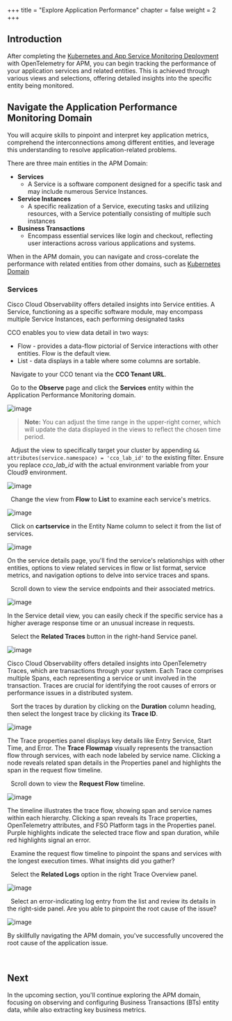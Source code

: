 +++
title = "Explore Application Performance"
chapter = false
weight = 2
+++

## Introduction

After completing the [Kubernetes and App Service Monitoring Deployment](/20_hands_on_deployment.html) with OpenTelemetry for APM, you can begin tracking the performance of your application services and related entities. This is achieved through various views and selections, offering detailed insights into the specific entity being monitored.

## Navigate the Application Performance Monitoring Domain

You will acquire skills to pinpoint and interpret key application metrics, comprehend the interconnections among different entities, and leverage this understanding to resolve application-related problems.

There are three main entities in the APM Domain:

- **Services**
    - A Service is a software component designed for a specific task and may include numerous Service Instances.
- **Service Instances**
    - A specific realization of a Service, executing tasks and utilizing resources, with a Service potentially consisting of multiple such instances
- **Business Transactions**
    - Encompass essential services like login and checkout, reflecting user interactions across various applications and systems.

When in the APM domain, you can navigate and cross-corelate the performance with related entities from other domains, such as [Kubernetes Domain](/31_explore_infrastructure.html)

### Services
Cisco Cloud Observability offers detailed insights into Service entities. A Service, functioning as a specific software module, may encompass multiple Service Instances, each performing designated tasks

CCO enables you to view data detail in two ways:  

- Flow - provides a data-flow pictorial of Service interactions with other entities. Flow is the default view.
- List - data displays in a table where some columns are sortable.

<span style="color: #143c76;"><i class='fas fa-circle fa-sm'></i></span>&nbsp; Navigate to your CCO tenant via the **CCO Tenant URL**.

<span style="color: #143c76;"><i class='fas fa-circle fa-sm'></i></span>&nbsp; Go to the **Observe** page and click the **Services** entity within the Application Performance Monitoring domain.

![image](/images/32_explore_apm/initial.png)

> **Note:** You can adjust the time range in the upper-right corner, which will update the data displayed in the views to reflect the chosen time period.

<span style="color: #143c76;"><i class='fas fa-circle fa-sm'></i></span>&nbsp; Adjust the view to specifically target your cluster by appending `&& attributes(service.namespace) = 'cco_lab_id'` to the existing filter. Ensure you replace *cco_lab_id* with the actual environment variable from your Cloud9 environment.

![image](/images/32_explore_apm/filtered.png)

<span style="color: #143c76;"><i class='fas fa-circle fa-sm'></i></span>&nbsp; Change the view from **Flow** to **List** to examine each service's metrics.

![image](/images/32_explore_apm/listview.png)

<span style="color: #143c76;"><i class='fas fa-circle fa-sm'></i></span>&nbsp; Click on **cartservice** in the Entity Name column to select it from the list of services.

![image](/images/32_explore_apm/service_details.png)

On the service details page, you'll find the service's relationships with other entities, options to view related services in flow or list format, service metrics, and navigation options to delve into service traces and spans.

<span style="color: #143c76;"><i class='fas fa-circle fa-sm'></i></span>&nbsp; Scroll down to view the service endpoints and their associated metrics.

![image](/images/32_explore_apm/apm_metrics.png)

In the Service detail view, you can easily check if the specific service has a higher average response time or an unusual increase in requests.

<span style="color: #143c76;"><i class='fas fa-circle fa-sm'></i></span>&nbsp; Select the **Related Traces** button in the right-hand Service panel.

![image](/images/32_explore_apm/traces.png)

Cisco Cloud Observability offers detailed insights into OpenTelemetry Traces, which are transactions through your system. Each Trace comprises multiple Spans, each representing a service or unit involved in the transaction. Traces are crucial for identifying the root causes of errors or performance issues in a distributed system.

<span style="color: #143c76;"><i class='fas fa-circle fa-sm'></i></span>&nbsp; Sort the traces by duration by clicking on the **Duration** column heading, then select the longest trace by clicking its **Trace ID**.

![image](/images/32_explore_apm/trace_details.png)

The Trace properties panel displays key details like Entry Service, Start Time, and Error. The **Trace Flowmap** visually represents the transaction flow through services, with each node labeled by service name. Clicking a node reveals related span details in the Properties panel and highlights the span in the request flow timeline.

<span style="color: #143c76;"><i class='fas fa-circle fa-sm'></i></span>&nbsp; Scroll down to view the **Request Flow** timeline.

![image](/images/32_explore_apm/request_flow.png)

The timeline illustrates the trace flow, showing span and service names within each hierarchy. Clicking a span reveals its Trace properties, OpenTelemetry attributes, and FSO Platform tags in the Properties panel. Purple highlights indicate the selected trace flow and span duration, while red highlights signal an error.

<span style="color: #143c76;"><i class='fas fa-circle fa-sm'></i></span>&nbsp; Examine the request flow timeline to pinpoint the spans and services with the longest execution times. What insights did you gather?

<span style="color: #143c76;"><i class='fas fa-circle fa-sm'></i></span>&nbsp; Select the **Related Logs** option in the right Trace Overview panel.

![image](/images/32_explore_apm/related_logs_1.png)

<span style="color: #143c76;"><i class='fas fa-circle fa-sm'></i></span>&nbsp; Select an error-indicating log entry from the list and review its details in the right-side panel. Are you able to pinpoint the root cause of the issue?

![image](/images/32_explore_apm/related_logs_2.png)


By skillfully navigating the APM domain, you've successfully uncovered the root cause of the application issue.

<br>

## Next <span style="color: #143c76;"><i class='fas fa-cog fa-spin fa-sm'></i></span>&nbsp;

In the upcoming section, you'll continue exploring the APM domain, focusing on observing and configuring Business Transactions (BTs) entity data, while also extracting key business metrics.